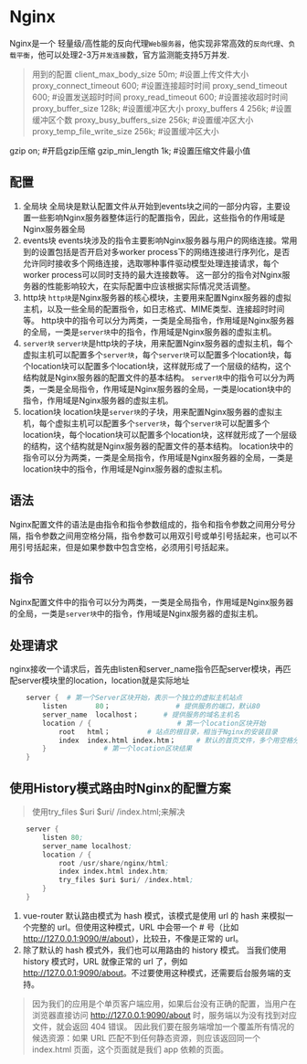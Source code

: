 # Nginx

Nginx是一个 轻量级/高性能的反向代理`Web服务器`，他实现非常高效的`反向代理`、`负载平衡`，他可以处理2-3万`并发连接`数，官方监测能支持5万并发.

>用到的配置
client_max_body_size 50m; #设置上传文件大小
proxy_connect_timeout 600; #设置连接超时时间
proxy_send_timeout 600; #设置发送超时时间
proxy_read_timeout 600; #设置接收超时时间
proxy_buffer_size 128k; #设置缓冲区大小
proxy_buffers 4 256k; #设置缓冲区个数
proxy_busy_buffers_size 256k; #设置缓冲区大小
proxy_temp_file_write_size 256k; #设置缓冲区大小

gzip on; #开启gzip压缩
gzip_min_length 1k; #设置压缩文件最小值

## 配置

1. 全局块
    全局块是默认配置文件从开始到events块之间的一部分内容，主要设置一些影响Nginx服务器整体运行的配置指令，因此，这些指令的作用域是Nginx服务器全局
2. events块
    events块涉及的指令主要影响Nginx服务器与用户的网络连接。常用到的设置包括是否开启对多worker process下的网络连接进行序列化，是否允许同时接收多个网络连接，选取哪种事件驱动模型处理连接请求，每个worker process可以同时支持的最大连接数等。
    这一部分的指令对Nginx服务器的性能影响较大，在实际配置中应该根据实际情况灵活调整。
3. http块
    `http块`是Nginx服务器的核心模块，主要用来配置Nginx服务器的虚拟主机，以及一些全局的配置指令，如日志格式、MIME类型、连接超时时间等。
    http块中的指令可以分为两类，一类是全局指令，作用域是Nginx服务器的全局，一类是`server块`中的指令，作用域是Nginx服务器的虚拟主机。
4. `server块`
    `server块`是http块的子块，用来配置Nginx服务器的虚拟主机，每个虚拟主机可以配置多个`server块`，每个`server块`可以配置多个location块，每个location块可以配置多个location块，这样就形成了一个层级的结构，这个结构就是Nginx服务器的配置文件的基本结构。
    `server块`中的指令可以分为两类，一类是全局指令，作用域是Nginx服务器的全局，一类是location块中的指令，作用域是Nginx服务器的虚拟主机。
5. location块
    location块是`server块`的子块，用来配置Nginx服务器的虚拟主机，每个虚拟主机可以配置多个`server块`，每个`server块`可以配置多个location块，每个location块可以配置多个location块，这样就形成了一个层级的结构，这个结构就是Nginx服务器的配置文件的基本结构。
    location块中的指令可以分为两类，一类是全局指令，作用域是Nginx服务器的全局，一类是location块中的指令，作用域是Nginx服务器的虚拟主机。

## 语法

Nginx配置文件的语法是由指令和指令参数组成的，指令和指令参数之间用分号分隔，指令参数之间用空格分隔，指令参数可以用双引号或单引号括起来，也可以不用引号括起来，但是如果参数中包含空格，必须用引号括起来。

## 指令

Nginx配置文件中的指令可以分为两类，一类是全局指令，作用域是Nginx服务器的全局，一类是`server块`中的指令，作用域是Nginx服务器的虚拟主机。

## 处理请求

nginx接收一个请求后，首先由listen和server_name指令匹配server模块，再匹配server模块里的location，location就是实际地址

```s
    server {  # 第一个Server区块开始，表示一个独立的虚拟主机站点
        listen       80；                # 提供服务的端口，默认80
        server_name  localhost；      # 提供服务的域名主机名
        location / {                     # 第一个location区块开始
            root   html；         # 站点的根目录，相当于Nginx的安装目录
            index  index.html index.htm；     # 默认的首页文件，多个用空格分开
        }              # 第一个location区块结果
    }           
```

## 使用History模式路由时Nginx的配置方案

> 使用try_files $uri $uri/ /index.html;来解决

```s
    server {
        listen 80;
        server_name localhost;
        location / {
            root /usr/share/nginx/html;
            index index.html index.htm;
            try_files $uri $uri/ /index.html;
        }
    }
```

1. vue-router 默认路由模式为 hash 模式，该模式是使用 url 的 hash 来模拟一个完整的 url。但使用这种模式，URL 中会带一个 # 号（比如 <http://127.0.0.1:9090/#/about>），比较丑，不像是正常的 url。
2. 除了默认的 hash 模式外，我们也可以用路由的 history 模式。 当我们使用 history 模式时，URL 就像正常的 url 了，例如 <http://127.0.0.1:9090/about>。不过要使用这种模式，还需要后台服务端的支持。

> 因为我们的应用是个单页客户端应用，如果后台没有正确的配置，当用户在浏览器直接访问 <http://127.0.0.1:9090/about> 时，服务端以为没有找到对应文件，就会返回 404 错误。
因此我们要在服务端增加一个覆盖所有情况的候选资源：如果 URL 匹配不到任何静态资源，则应该返回同一个 index.html 页面，这个页面就是我们 app 依赖的页面。
